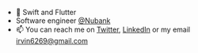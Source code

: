 - 📱 Swift and Flutter
-  Software engineer [@Nubank](https://github.com/nubank)
- 📫 You can reach me on [Twitter](https://twitter.com/iccanche), [LinkedIn](https://www.linkedin.com/in/irvin-chan-3404198b/) or my email irvin6269@gmail.com

<!---
ICCanche/ICCanche is a ✨ special ✨ repository because its `README.md` (this file) appears on your GitHub profile.
You can click the Preview link to take a look at your changes.
--->
